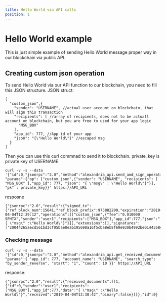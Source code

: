 ```yaml
---
title: Hello World via API calls
position: 1
---
```


# Hello World example
This is just simple example of sending Hello World message proper way in our blockchain via public API.

## Creating custom json operation
To send Hello World via our API function to our blockchain, you need to fill this JSON structure.
JSON struct:
```
[
  "custom_json",{
    "sender": "USERNAME", //actual user account on blockchain, that will sign this transaction
    "recipients": [ //array of recipients, does not to be actuall account on blockchain, but you are free to used for your app logic
      "MSG_BOX" 
    ],
    "app_id": 777, //App id of your app
    "json": "{\"Hello World\"}" //escaped msg
  }
]
```
Then you can use this curl commnad to send it to blockchain.
private_key is private key of USERNAME
```
curl -v -s --data '{"id":0,"jsonrpc":"2.0","method":"alexandria_api.send_and_sign_operation", "params":{"op": ["custom_json",{"sender": "USERNAME", "recipients": [ "MSG_BOX" ],"app_id": 777, "json": "{ \"msg\" : \"Hello World\"}"}], "pk" : private_key}}' https://API_URL
```
resposne
```
{"jsonrpc":"2.0","result":{"signed_tx":{"ref_block_num":15641,"ref_block_prefix":973882209,"expiration":"2019-04-04T12:39:12","operations":[["custom_json",{"fee":"0.010000 SPHTX","sender":"user1","recipients":["MSG_BOX"],"app_id":777,"json":"{ \"msg\" :\"Hello World\"}"}]],"extensions":[],"signatures":["20044265aecd561bd3cf05bae0eab195698a16f5cba8eb8f69e930b4992be0144558437db2503fbbec748c29c8a667d44399e38d75e215138d1eb2ccd10c8f73f7"],"transaction_id":"418cf08ac9192aa309c31357d3caf0d3bc214362","block_num":81178,"transaction_num":0}},"id":0}
```

### Checking message
```
curl -v -s --data '{"id":0,"jsonrpc":"2.0","method":"alexandria_api.get_received_documents", "params":{ "app_id": 777, "account_name": "USERNAME", "search_type": "by_sender_reverse", "start": "1", "count": 10 }}' https://API_URL
```

response:
```
{"jsonrpc":"2.0","result":{"received_documents":[[1,{"id":0,"sender":"user1","recipients":["MSG_BOX"],"app_id":777,"data":"{ \"msg\" :\"Hello World\"}","received":"2019-04-04T12:38:42","binary":false}]]},"id":0}
```


